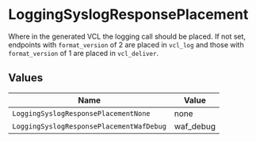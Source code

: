 # LoggingSyslogResponsePlacement

Where in the generated VCL the logging call should be placed. If not set, endpoints with `format_version` of 2 are placed in `vcl_log` and those with `format_version` of 1 are placed in `vcl_deliver`.



## Values

| Name                                     | Value                                    |
| ---------------------------------------- | ---------------------------------------- |
| `LoggingSyslogResponsePlacementNone`     | none                                     |
| `LoggingSyslogResponsePlacementWafDebug` | waf_debug                                |